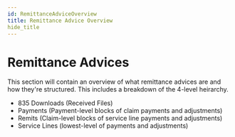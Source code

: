 ```yaml
---
id: RemittanceAdviceOverview
title: Remittance Advice Overview
hide_title
---
```


# **Remittance Advices**
This section will contain an overview of what remittance advices are and how they're structured. This includes a breakdown of the 4-level heirarchy.
* 835 Downloads (Received Files)
* Payments (Payment-level blocks of claim payments and adjustments)
* Remits (Claim-level blocks of service line payments and adjustments)
* Service Lines (lowest-level of payments and adjustments)